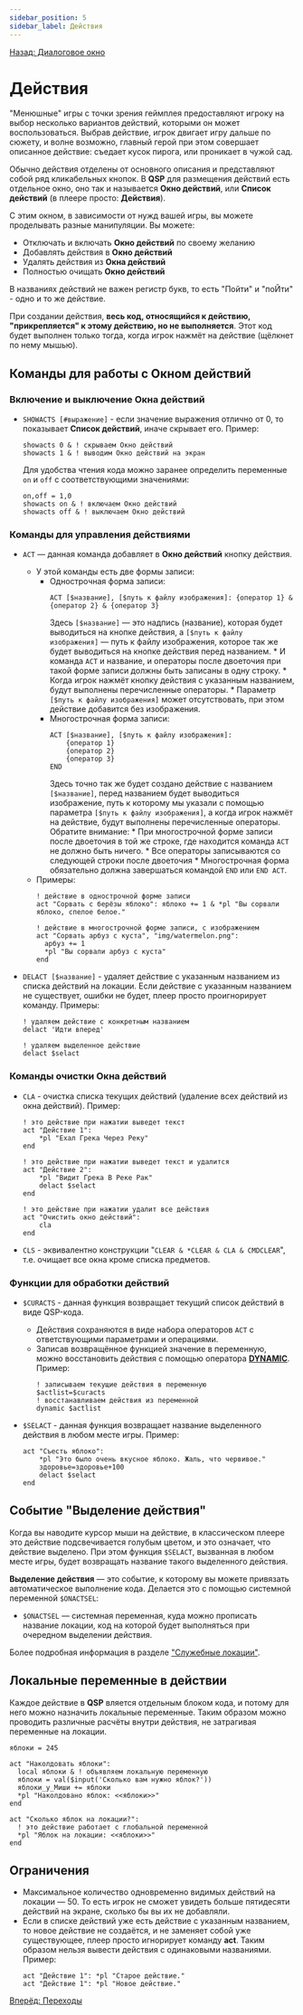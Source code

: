 ```yaml
---
sidebar_position: 5
sidebar_label: Действия
---
```

[Назад: Диалоговое окно](text_print/msgbox)

# Действия

"Менюшные" игры с точки зрения геймплея предоставляют игроку на выбор несколько вариантов действий, которыми он может воспользоваться. Выбрав действие, игрок двигает игру дальше по сюжету, и волне возможно, главный герой при этом совершает описанное действие: съедает кусок пирога, или проникает в чужой сад.

Обычно действия отделены от основного описания и представляют собой ряд кликабельных кнопок. В **QSP** для размещения действий есть отдельное окно, оно так и называется **Окно действий**, или **Список действий** (в плеере просто: **Действия**).

С этим окном, в зависимости от нужд вашей игры, вы можете проделывать разные манипуляции. Вы можете:

* Отключать и включать **Окно действий** по своему желанию
* Добавлять действия в **Окно действий**
* Удалять действия из **Окна действий**
* Полностью очищать **Окно действий**

В названиях действий не важен регистр букв, то есть "Пойти" и "поЙти" - одно и то же действие.

При создании действия, **весь код, относящийся к действию, "прикрепляется" к этому действию, но не выполняется**. Этот код будет выполнен только тогда, когда игрок нажмёт на действие (щёлкнет по нему мышью).

## Команды для работы с Окном действий

### Включение и выключение Окна действий

*  `SHOWACTS [#выражение]` - если значение выражения отлично от 0, то показывает **Список действий**, иначе скрывает его. Пример:
    ```qsp
    showacts 0 & ! скрываем Окно действий
    showacts 1 & ! выводим Окно действий на экран
    ```
    Для удобства чтения кода можно заранее определить переменные `on` и `off` с соответствующими значениями:
    ```qsp
    on,off = 1,0
    showacts on & ! включаем Окно действий
    showacts off & ! выключаем Окно действий
    ```


### Команды для управления действиями

*  `ACT` — данная команда добавляет в **Окно действий** кнопку действия.
    * У этой команды есть две формы записи:
        * Однострочная форма записи:
            ```qsp
            ACT [$название], [$путь к файлу изображения]: {оператор 1} & {оператор 2} & {оператор 3}
            ```
            Здесь `[$название]` — это надпись (название), которая будет выводиться на кнопке действия, а `[$путь к файлу изображения]` — путь к файлу изображения, которое так же будет выводиться на кнопке действия перед названием.
                * И команда `ACT` и название, и операторы после двоеточия при такой форме записи должны быть записаны в одну строку.
                * Когда игрок нажмёт кнопку действия с указанным названием, будут выполнены перечисленные операторы.
                * Параметр `[$путь к файлу изображения]` может отсутствовать, при этом действие добавится без изображения.
        * Многострочная форма записи:
            ```qsp
            ACT [$название], [$путь к файлу изображения]:
                {оператор 1}
                {оператор 2}
                {оператор 3}
            END
            ```
            Здесь точно так же будет создано действие с названием `[$название]`, перед названием будет выводиться изображение, путь к которому мы указали с помощью параметра `[$путь к файлу изображения]`, а когда игрок нажмёт на действие, будут выполнены перечисленные операторы. Обратите внимание:
                * При многострочной форме записи после двоеточия в той же строке, где находится команда `ACT` не должно быть ничего.
                * Все операторы записываются со следующей строки после двоеточия
                * Многострочная форма обязательно должна завершаться командой `END` или `END ACT`.
    * Примеры:
        ```qsp
        ! действие в однострочной форме записи
        act "Сорвать с берёзы яблоко": яблоко += 1 & *pl "Вы сорвали яблоко, спелое белое."

        ! действие в многострочной форме записи, с изображением
        act "Сорвать арбуз с куста", "img/watermelon.png":
          арбуз += 1
          *pl "Вы сорвали арбуз с куста"
        end
        ```

*  `DELACT [$название]` - удаляет действие с указанным названием из списка действий на локации. Если действие с указанным названием не существует, ошибки не будет, плеер просто проигнорирует команду. Примеры:
    ```qsp
    ! удаляем действие с конкретным названием
    delact 'Идти вперед'

    ! удаляем выделенное действие
    delact $selact
    ```


### Команды очистки Окна действий

*  `CLA` - очистка списка текущих действий (удаление всех действий из окна действий). Пример:
    ```qsp
    ! это действие при нажатии выведет текст
    act "Действие 1":
        *pl "Ехал Грека Через Реку"
    end

    ! это действие при нажатии выведет текст и удалится
    act "Действие 2":
        *pl "Видит Грека В Реке Рак"
        delact $selact
    end

    ! это действие при нажатии удалит все действия
    act "Очистить окно действий":
        cla
    end
    ```

*  `CLS` - эквивалентно конструкции "`CLEAR & *CLEAR & CLA & CMDCLEAR`", т.е. очищает все окна кроме списка предметов.

### Функции для обработки действий

*  `$CURACTS` - данная функция возвращает текущий список действий в виде QSP-кода.
    *  Действия сохраняются в виде набора операторов `ACT` с ответствующими параметрами и операциями.
    *  Записав возвращённое функцией значение в переменную, можно восстановить действия с помощью оператора **[DYNAMIC](programming/dynamical)**. Пример:
        ```qsp
        ! записываем текущие действия в переменную
        $actlist=$curacts
        ! восстанавливаем действия из переменной
        dynamic $actlist
        ```

*  `$SELACT` - данная функция возвращает название выделенного действия в любом месте игры. Пример:
    ```qsp
    act "Съесть яблоко":
        *pl "Это было очень вкусное яблоко. Жаль, что червивое."
        здоровье=здоровье+100
        delact $selact
    end
    ```


## Событие "Выделение действия"

Когда вы наводите курсор мыши на действие, в классическом плеере это действие подсвечивается голубым цветом, и это означает, что действие выделено. При этом функция `$SELACT`, вызванная в любом месте игры, будет возвращать название такого выделенного действия.

**Выделение действия** — это событие, к которому вы можете привязать автоматическое выполнение кода. Делается это с помощью системной переменной `$ONACTSEL`:

* `$ONACTSEL` — системная переменная, куда можно прописать название локации, код на которой будет выполняться при очередном выделении действия.

Более подробная информация в разделе ["Служебные локации"](programming/service_locations).

## Локальные переменные в действии

Каждое действие в **QSP** вляется отдельным блоком кода, и потому для него можно назначить локальные переменные. Таким образом можно проводить различные расчёты внутри действия, не затрагивая переменные на локации.

```qsp
яблоки = 245

act "Наколдовать яблоки":
  local яблоки & ! объявляем локальную переменную
  яблоки = val($input('Сколько вам нужно яблок?'))
  яблоки_у_Миши += яблоки
  *pl "Наколдовано яблок: <<яблоки>>"
end

act "Сколько яблок на локации?":
  ! это действие работает с глобальной переменной
  *pl "Яблок на локации: <<яблоки>>"
end
```

## Ограничения

* Максимальное количество одновременно видимых действий на локации — 50. То есть игрок не сможет увидеть больше пятидесяти действий на экране, сколько бы вы их не добавляли.
* Если в списке действий уже есть действие с указанным названием, то новое действие не создаётся, и не заменяет собой уже существующее, плеер просто игнорирует команду **act**. Таким образом нельзя вывести действия с одинаковыми названиями. Пример:
    ```qsp
    act "Действие 1": *pl "Старое действие."
    act "Действие 1": *pl "Новое действие."
    ```

[Вперёд: Переходы](goto)
